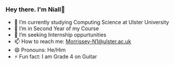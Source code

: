 ###  Hey there. I'm Niall👋

- 🔭 I’m currently studying Computing Science at Ulster University
- 👯 I’m in Second Year of my Course
- 🤔 I’m seeking Internship oppurtunities
- 📫 How to reach me: Morrissey-N1@ulster.ac.uk
- 😄 Pronouns: He/Him
- ⚡ Fun fact: I am Grade 4 on Guitar
